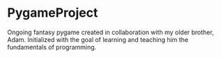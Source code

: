 # PygameProject
Ongoing fantasy pygame created in collaboration with my older brother, Adam. Initialized with the goal of learning and teaching him the fundamentals of programming.
